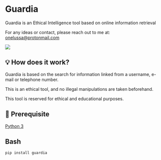 # Guardia
Guardia is an Ethical Intelligence tool based on online information retrieval

For any ideas or contact, please  reach out to me at: onelussa@protonmail.com

![](https://files.catbox.moe/rkur7l.png)

## 💡 How does it work? 
Guardia is based on the search for information linked from a username, e-mail or telephone number.

This is an ethical tool, and no illegal manipulations are taken beforehand.

This tool is reserved for ethical and educational purposes.

## 🔌 Prerequisite
[Python 3](https://www.python.org/downloads/release/python-3717/)

## Bash
```
pip install guardia
```
